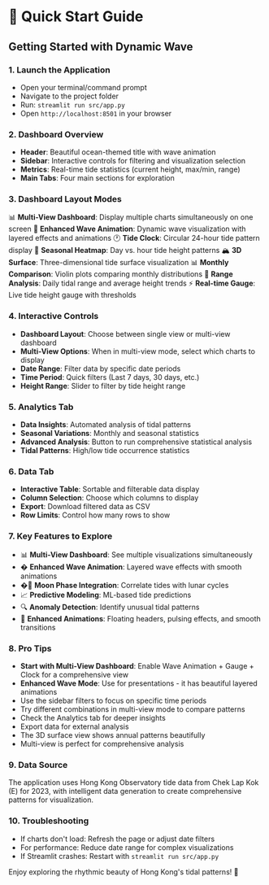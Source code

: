 # 🚀 Quick Start Guide

## Getting Started with Dynamic Wave

### 1. **Launch the Application**
- Open your terminal/command prompt
- Navigate to the project folder
- Run: `streamlit run src/app.py`
- Open `http://localhost:8501` in your browser

### 2. **Dashboard Overview**
- **Header**: Beautiful ocean-themed title with wave animation
- **Sidebar**: Interactive controls for filtering and visualization selection
- **Metrics**: Real-time tide statistics (current height, max/min, range)
- **Main Tabs**: Four main sections for exploration

### 3. **Dashboard Layout Modes**
📊 **Multi-View Dashboard**: Display multiple charts simultaneously on one screen
🌊 **Enhanced Wave Animation**: Dynamic wave visualization with layered effects and animations
🕐 **Tide Clock**: Circular 24-hour tide pattern display
📅 **Seasonal Heatmap**: Day vs. hour tide height patterns
🏔️ **3D Surface**: Three-dimensional tide surface visualization
📊 **Monthly Comparison**: Violin plots comparing monthly distributions
📏 **Range Analysis**: Daily tidal range and average height trends
⚡ **Real-time Gauge**: Live tide height gauge with thresholds

### 4. **Interactive Controls**
- **Dashboard Layout**: Choose between single view or multi-view dashboard
- **Multi-View Options**: When in multi-view mode, select which charts to display
- **Date Range**: Filter data by specific date periods
- **Time Period**: Quick filters (Last 7 days, 30 days, etc.)
- **Height Range**: Slider to filter by tide height range

### 5. **Analytics Tab**
- **Data Insights**: Automated analysis of tidal patterns
- **Seasonal Variations**: Monthly and seasonal statistics
- **Advanced Analysis**: Button to run comprehensive statistical analysis
- **Tidal Patterns**: High/low tide occurrence statistics

### 6. **Data Tab**
- **Interactive Table**: Sortable and filterable data display
- **Column Selection**: Choose which columns to display
- **Export**: Download filtered data as CSV
- **Row Limits**: Control how many rows to show

### 7. **Key Features to Explore**
- 📊 **Multi-View Dashboard**: See multiple visualizations simultaneously
- � **Enhanced Wave Animation**: Layered wave effects with smooth animations
- �🌙 **Moon Phase Integration**: Correlate tides with lunar cycles
- 📈 **Predictive Modeling**: ML-based tide predictions
- 🔍 **Anomaly Detection**: Identify unusual tidal patterns  
- 🎨 **Enhanced Animations**: Floating headers, pulsing effects, and smooth transitions

### 8. **Pro Tips**
- **Start with Multi-View Dashboard**: Enable Wave Animation + Gauge + Clock for a comprehensive view
- **Enhanced Wave Mode**: Use for presentations - it has beautiful layered animations
- Use the sidebar filters to focus on specific time periods
- Try different combinations in multi-view mode to compare patterns
- Check the Analytics tab for deeper insights
- Export data for external analysis
- The 3D surface view shows annual patterns beautifully
- Multi-view is perfect for comprehensive analysis

### 9. **Data Source**
The application uses Hong Kong Observatory tide data from Chek Lap Kok (E) for 2023, with intelligent data generation to create comprehensive patterns for visualization.

### 10. **Troubleshooting**
- If charts don't load: Refresh the page or adjust date filters
- For performance: Reduce date range for complex visualizations
- If Streamlit crashes: Restart with `streamlit run src/app.py`

Enjoy exploring the rhythmic beauty of Hong Kong's tidal patterns! 🌊